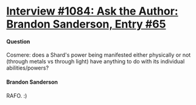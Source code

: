 # [Interview #1084: Ask the Author: Brandon Sanderson, Entry #65](https://www.theoryland.com/intvmain.php?i=1084#65)

#### Question

Cosmere: does a Shard's power being manifested either physically or not (through metals vs through light) have anything to do with its individual abilities/powers?

#### Brandon Sanderson

RAFO. :)


